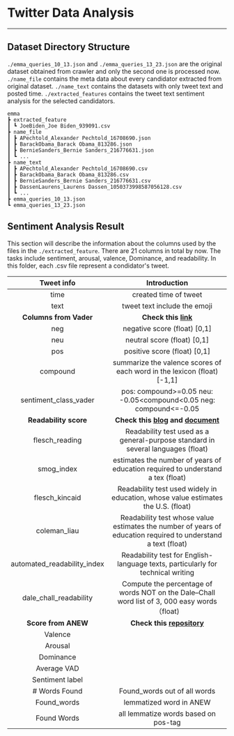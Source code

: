# Twitter Data Analysis
---
## Dataset Directory Structure
`./emma_queries_10_13.json` and `./emma_queries_13_23.json` are the original dataset obtained from crawler and only the second one is processed now. `./name_file` contains the meta data about every candidator extracted from original dataset. `./name_text` contains the datasets with only tweet text and posted time. `./extracted_features` contains the tweet text sentiment analysis for the selected candidators. 
 ```
emma
 ┣ extracted_feature
 ┃ ┗ JoeBiden_Joe Biden_939091.csv
 ┣ name_file
 ┃ ┣ APechtold_Alexander Pechtold_16708690.json
 ┃ ┣ BarackObama_Barack Obama_813286.json
 ┃ ┣ BernieSanders_Bernie Sanders_216776631.json
 ┃ ┗ ...
 ┣ name_text
 ┃ ┣ APechtold_Alexander Pechtold_16708690.csv
 ┃ ┣ BarackObama_Barack Obama_813286.csv
 ┃ ┣ BernieSanders_Bernie Sanders_216776631.csv
 ┃ ┣ DassenLaurens_Laurens Dassen_1050373998587056128.csv
 ┃ ┗ ...
 ┣ emma_queries_10_13.json
 ┗ emma_queries_13_23.json
```
## Sentiment Analysis Result
This section will describe the information about the columns used by the files in the `./extracted_feature`. There are 21 columns in total by now. The tasks include sentiment, arousal, valence, Dominance, and readability. In this folder, each .csv file represent a condidator's tweet. 

|Tweet info|Introduction|
|:-:|:-:|
|time|created time of tweet|
|text|tweet text include the emoji|
|**Columns from Vader**|**Check this [link](https://github.com/cjhutto/vaderSentiment)**|
|neg|negative score (float) [0,1]|
|neu|neutral score (float) [0,1]|
|pos|positive score (float) [0,1]|
|compound|summarize the valence scores of each word in the lexicon (float) [-1,1]|
|sentiment_class_vader|pos: compound>=0.05 neu: -0.05<compound<0.05 neg: compound<=-0.05|
|**Readability score**|**Check this [blog](https://www.geeksforgeeks.org/readability-index-pythonnlp/) and [document](https://textacy.readthedocs.io/en/0.11.0/api_reference/text_stats.html#textacy.text_stats.readability.automated_readability_index)**|
|flesch_reading|Readability test used as a general-purpose standard in several languages (float)|
|smog_index|estimates the number of years of education required to understand a tex (float)|
|flesch_kincaid|Readability test used widely in education, whose value estimates the U.S. (float)|
|coleman_liau|Readability test whose value estimates the number of years of education required to understand a text (float)|
|automated_readability_index|Readability test for English-language texts, particularly for technical writing|
|dale_chall_readability|Compute the percentage of words NOT on the Dale–Chall word list of 3, 000 easy words （float)|
|**Score from ANEW**|**Check this [repository](https://github.com/bagustris/text-vad/tree/master)**|
|Valence||
|Arousal||
|Dominance||
|Average VAD||
|Sentiment label||
|# Words Found|Found_words out of all words|
|Found_words|lemmatized word in ANEW|
|Found Words|all lemmatize words based on pos-tag|


